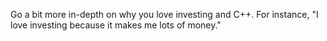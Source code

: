 Go a bit more in-depth on why you love investing and C++. For instance, "I love investing because it makes me lots of money."
